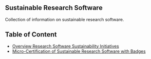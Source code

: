 ## Sustainable Research Software

Collection of information on sustainable research software.

## Table of Content
- [Overview Research Software Sustainability Initiatives](https://github.com/amarcic/SustainableResearchSoftware/blob/main/overview.md)
- [Micro-Certification of Sustainable Research Software with Badges](https://github.com/amarcic/SustainableResearchSoftware/blob/main/micro-certification%20of%20sustainable%20research%20software%20with%20badges)
